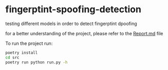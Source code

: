 # fingerptint-spoofing-detection
testing different models in order to detect fingerptint dpoofing

for a better understanding of the project, please refer to the [Report.md](Report.md) file

To run the project run:

```bash
poetry install
cd src
poetry run python run.py -h
